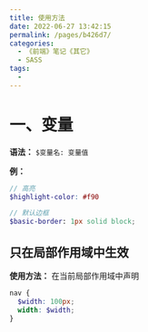 ```yaml
---
title: 使用方法
date: 2022-06-27 13:42:15
permalink: /pages/b426d7/
categories:
  - 《前端》笔记《其它》
  - SASS
tags:
  - 
---
```

# 一、变量
  **语法：** `$变量名: 变量值`

  **例：**
  ```scss
  // 高亮
  $highlight-color: #f90

  // 默认边框
  $basic-border: 1px solid block;
  ```
  
  ## 只在局部作用域中生效
  **使用方法：** 在当前局部作用域中声明

  ```scss
  nav {
    $width: 100px;
    width: $width;
  }
  ```
